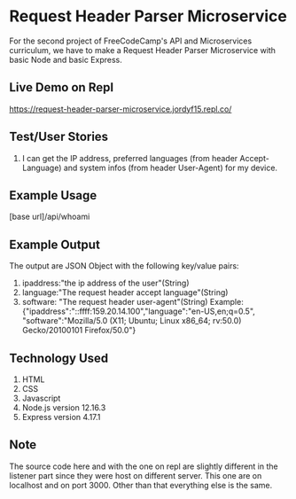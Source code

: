 # Request Header Parser Microservice
For the second project of FreeCodeCamp's API and Microservices curriculum, we have to make a Request Header Parser Microservice with basic Node and basic Express.

## Live Demo on Repl
https://request-header-parser-microservice.jordyf15.repl.co/

## Test/User Stories
1. I can get the IP address, preferred languages (from header Accept-Language)
and system infos (from header User-Agent) for my device.

## Example Usage
[base url]/api/whoami

## Example Output
The output are JSON Object with the following key/value pairs:
1. ipaddress:"the ip address of the user"(String)
2. language:"The request header accept language"(String)
3. software: "The request header user-agent"(String)
Example: 
{"ipaddress":"::ffff:159.20.14.100","language":"en-US,en;q=0.5",
"software":"Mozilla/5.0 (X11; Ubuntu; Linux x86_64; rv:50.0) Gecko/20100101 Firefox/50.0"}

## Technology Used
1. HTML
2. CSS
3. Javascript
4. Node.js version 12.16.3
5. Express version 4.17.1

## Note
The source code here and with the one on repl are slightly different in the listener part since they were host on different server. This one are on localhost and on port 3000. Other than that everything else is the same.